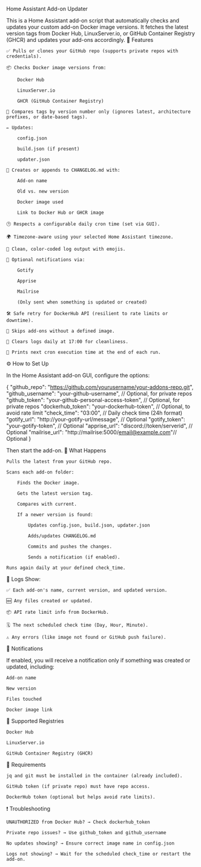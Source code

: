 Home Assistant Add-on Updater

This is a Home Assistant add-on script that automatically checks and updates your custom add-on Docker image versions. It fetches the latest version tags from Docker Hub, LinuxServer.io, or GitHub Container Registry (GHCR) and updates your add-ons accordingly.
🔧 Features

    ✅ Pulls or clones your GitHub repo (supports private repos with credentials).

    📦 Checks Docker image versions from:

        Docker Hub

        LinuxServer.io

        GHCR (GitHub Container Registry)

    🧠 Compares tags by version number only (ignores latest, architecture prefixes, or date-based tags).

    ✏️ Updates:

        config.json

        build.json (if present)

        updater.json

    📝 Creates or appends to CHANGELOG.md with:

        Add-on name

        Old vs. new version

        Docker image used

        Link to Docker Hub or GHCR image

    🕒 Respects a configurable daily cron time (set via GUI).

    🌍 Timezone-aware using your selected Home Assistant timezone.

    🎨 Clean, color-coded log output with emojis.

    📩 Optional notifications via:

        Gotify

        Apprise

        Mailrise

        (Only sent when something is updated or created)

    🛠 Safe retry for DockerHub API (resilient to rate limits or downtime).

    🚫 Skips add-ons without a defined image.

    🧹 Clears logs daily at 17:00 for cleanliness.

    📅 Prints next cron execution time at the end of each run.

⚙️ How to Set Up

In the Home Assistant add-on GUI, configure the options:

{
  "github_repo": "https://github.com/yourusername/your-addons-repo.git",
  "github_username": "your-github-username",              // Optional, for private repos
  "github_token": "your-github-personal-access-token",    // Optional, for private repos
  "dockerhub_token": "your-dockerhub-token",              // Optional, to avoid rate limit
  "check_time": "03:00",                                  // Daily check time (24h format)
  "gotify_url": "http://your-gotify-url/message",         // Optional
  "gotify_token": "your-gotify-token",                    // Optional
  "apprise_url": "discord://token/serverid",              // Optional
  "mailrise_url": "http://mailrise:5000/email@example.com"// Optional
}

Then start the add-on.
🚀 What Happens

    Pulls the latest from your GitHub repo.

    Scans each add-on folder:

        Finds the Docker image.

        Gets the latest version tag.

        Compares with current.

        If a newer version is found:

            Updates config.json, build.json, updater.json

            Adds/updates CHANGELOG.md

            Commits and pushes the changes.

            Sends a notification (if enabled).

    Runs again daily at your defined check_time.

📜 Logs Show:

    ✅ Each add-on's name, current version, and updated version.

    🆕 Any files created or updated.

    📦 API rate limit info from DockerHub.

    🗓️ The next scheduled check time (Day, Hour, Minute).

    ⚠️ Any errors (like image not found or GitHub push failure).

🔔 Notifications

If enabled, you will receive a notification only if something was created or updated, including:

    Add-on name

    New version

    Files touched

    Docker image link

🐳 Supported Registries

    Docker Hub

    LinuxServer.io

    GitHub Container Registry (GHCR)

🧪 Requirements

    jq and git must be installed in the container (already included).

    GitHub token (if private repo) must have repo access.

    DockerHub token (optional but helps avoid rate limits).

❗ Troubleshooting

    UNAUTHORIZED from Docker Hub? → Check dockerhub_token

    Private repo issues? → Use github_token and github_username

    No updates showing? → Ensure correct image name in config.json

    Logs not showing? → Wait for the scheduled check_time or restart the add-on.
